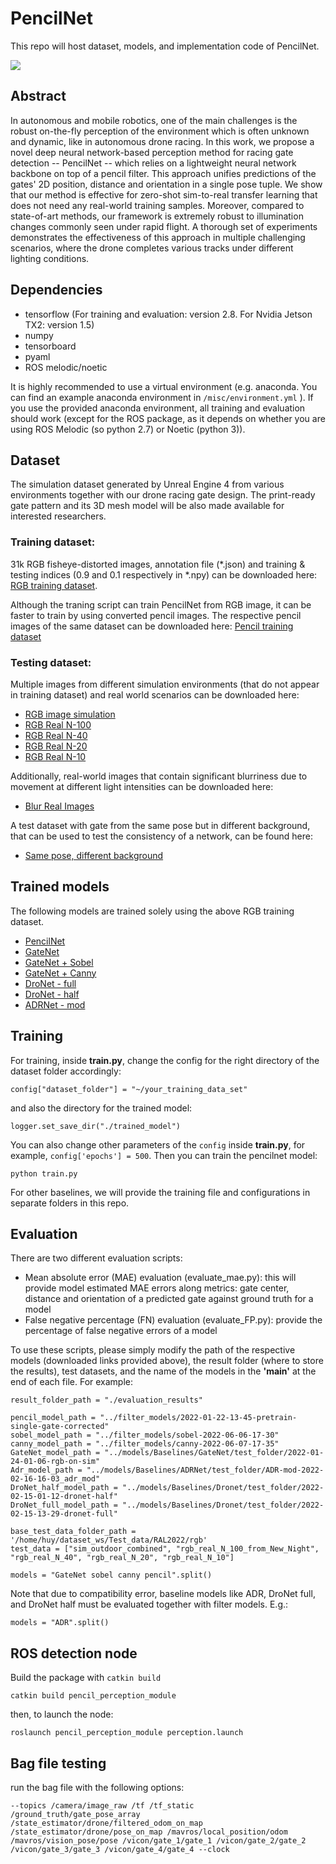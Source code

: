 # PencilNet
This repo will host dataset, models, and implementation code of PencilNet.

![](pencil_net.gif)
## Abstract

In autonomous and mobile robotics, one of the main challenges is the robust on-the-fly perception of the environment which is often unknown and dynamic, like in autonomous drone racing. In this work, we propose a novel deep neural network-based perception method for racing gate detection -- PencilNet -- which relies on a lightweight neural network backbone on top of a pencil filter. This approach unifies predictions of the gates' 2D position, distance and orientation in a single pose tuple. We show that our method is effective for zero-shot sim-to-real transfer learning that does not need any real-world training samples. Moreover, compared to state-of-art methods, our framework is extremely robust to illumination changes commonly seen under rapid flight. A thorough set of experiments demonstrates the effectiveness of this approach in multiple challenging scenarios, where the drone completes various tracks under different lighting conditions.

## Dependencies

- tensorflow (For training and evaluation: version 2.8. For Nvidia Jetson TX2: version 1.5)
- numpy
- tensorboard
- pyaml 
- ROS melodic/noetic

It is highly recommended to use a virtual environment (e.g. anaconda. You can find an example anaconda environment in `/misc/environment.yml` ). If you use the provided anaconda environment, all training and evaluation should work (except for the ROS package, as it depends on whether you are using ROS Melodic (so python 2.7) or Noetic (python 3)).
## Dataset


The simulation dataset generated by Unreal Engine 4 from various environments together with our drone racing gate design. The print-ready gate pattern and its 3D mesh model will be also made available for interested researchers.

### Training dataset: 

31k RGB fisheye-distorted images, annotation file (*.json) and training & testing indices (0.9 and 0.1 respectively in *.npy) can be downloaded here: [RGB training dataset](https://drive.google.com/file/d/1HiRcgx7fSzGJhBtc5sE8JzztagGqBvOE/view?usp=sharing).

Although the traning script can train PencilNet from RGB image, it can be faster to train by using converted pencil images. The respective pencil images of the same dataset can be downloaded here: [Pencil training dataset](https://drive.google.com/file/d/1P6oF6HkBcgiz7UoKXevHI0ZIs83Eyuvo/view?usp=sharing)

### Testing dataset: 

Multiple images from different simulation environments (that do not appear in training dataset) and real world scenarios can be downloaded here:

- [RGB image simulation](https://drive.google.com/file/d/11C-CDaUcpGEoF53V0aW0cB8ZNhFmeb86/view?usp=sharing)
- [RGB Real N-100](https://drive.google.com/file/d/1w1BTVZcu2M1nBQy3QWTFF7ME8s0VwumG/view?usp=sharing)
- [RGB Real N-40](https://drive.google.com/file/d/1k-j-Vx1dWao9JLYIdWa-_stXlR9nsrE9/view?usp=sharing)
- [RGB Real N-20](https://drive.google.com/file/d/1C4hxLS_AnE5_w3w5ljcnU_5CTW1sxCKT/view?usp=sharing)
- [RGB Real N-10](https://drive.google.com/file/d/1qiUDOe2xOCIqsIp1nrKG2WDB5wSFoWYZ/view?usp=sharing)

Additionally, real-world images that contain significant blurriness due to movement at different light intensities can be downloaded here:
- [Blur Real Images](https://drive.google.com/file/d/1S-VPCQMk2ATbUKR1waM3U4_SEthLgy46/view?usp=sharing)


A test dataset with gate from the same pose but in different background, that can be used to test the consistency of a network, can be found here:
- [Same pose, different background](https://drive.google.com/file/d/1ytDu90eR6LIPdEIojBRyy4ASNkE7N2ht/view?usp=sharing)


## Trained models

The following models are trained solely using the above RGB training dataset.

- [PencilNet](https://drive.google.com/file/d/1Na3I2IZJJe3ZPrG2dEvrMtidIYTY7HnW/view?usp=sharing)
- [GateNet](https://drive.google.com/file/d/1Gqh0cpMGzMbTW8s1lbwZbwi8ADPWSAsg/view?usp=sharing)
- [GateNet + Sobel](https://drive.google.com/file/d/1lfPpa5RVG3V-O2pwqExDilIbG6vFqKGr/view?usp=sharing)
- [GateNet + Canny](https://drive.google.com/file/d/1C7XBTfq6f10IaxwZZleEDTv774y-An2E/view?usp=sharing)
- [DroNet - full](https://drive.google.com/file/d/1CvywyYmMYuuwSVDzVpTz-w-QzRuDGwxb/view?usp=sharing)
- [DroNet - half](https://drive.google.com/file/d/1lGqRA0ZRWHW2_0K61nsRooYmtDD3mKMG/view?usp=sharing)
- [ADRNet - mod](https://drive.google.com/file/d/1Fv8DJK2yBlk4aAd7BerRlN24Pvj5jnzy/view?usp=sharing)
## Training

For training, inside **train.py**, change the config for the right directory of the dataset folder accordingly:

```
config["dataset_folder"] = "~/your_training_data_set"

```
and also the directory for the trained model:

```
logger.set_save_dir("./trained_model")
```
You can also change other parameters of the `config` inside **train.py**, for example, `config['epochs'] = 500`. Then you can train the pencilnet model:

```
python train.py
```

For other baselines, we will provide the training file and configurations in separate folders in this repo.


## Evaluation

There are two different evaluation scripts:

- Mean absolute error (MAE) evaluation (evaluate_mae.py): this will provide model estimated MAE errors along metrics: gate center, distance and orientation of a predicted gate against ground truth for a model
- False negative percentage (FN) evaluation (evaluate_FP.py): provide the percentage of false negative errors of a model

To use these scripts, please simply modify the path of the respective models (downloaded links provided above), the result folder (where to store the results), test datasets, and the name of the models in the **'__main__'** at the end of each file. For example:

```
result_folder_path = "./evaluation_results"

pencil_model_path = "../filter_models/2022-01-22-13-45-pretrain-single-gate-corrected"
sobel_model_path = "../filter_models/sobel-2022-06-06-17-30"
canny_model_path = "../filter_models/canny-2022-06-07-17-35"
GateNet_model_path = "../models/Baselines/GateNet/test_folder/2022-01-24-01-06-rgb-on-sim"
Adr_model_path = "../models/Baselines/ADRNet/test_folder/ADR-mod-2022-02-16-16-03_adr_mod"
DroNet_half_model_path = "../models/Baselines/Dronet/test_folder/2022-02-15-01-12-dronet-half"
DroNet_full_model_path = "../models/Baselines/Dronet/test_folder/2022-02-15-13-29-dronet-full"

base_test_data_folder_path = '/home/huy/dataset_ws/Test_data/RAL2022/rgb'
test_data = ["sim_outdoor_combined", "rgb_real_N_100_from_New_Night", "rgb_real_N_40", "rgb_real_N_20", "rgb_real_N_10"]

models = "GateNet sobel canny pencil".split()
```
Note that due to compatibility error, baseline models like ADR, DroNet full, and DroNet half must be evaluated together with filter models. E.g.:

```
models = "ADR".split()
```

## ROS detection node

Build the package with `catkin build`

```
catkin build pencil_perception_module
```
then, to launch the node:

```
roslaunch pencil_perception_module perception.launch

```
## Bag file testing

run the bag file with the following options:

```
--topics /camera/image_raw /tf /tf_static /ground_truth/gate_pose_array /state_estimator/drone/filtered_odom_on_map /state_estimator/drone/pose_on_map /mavros/local_position/odom /mavros/vision_pose/pose /vicon/gate_1/gate_1 /vicon/gate_2/gate_2 /vicon/gate_3/gate_3 /vicon/gate_4/gate_4 --clock
```
